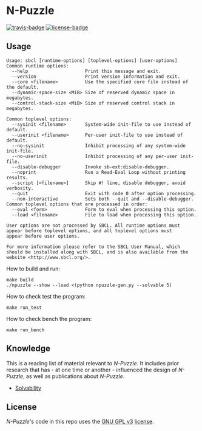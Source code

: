 # N-Puzzle

[![travis-badge][]][travis] [![license-badge][]][license]

[travis-badge]: https://travis-ci.org/lecorref/Taquin.svg?branch=master&style=flat-square
[travis]: https://travis-ci.org/lecorref/Taquin
[license-badge]: https://img.shields.io/badge/license-GPL_3-green.svg?style=flat-square

## Usage
```
Usage: sbcl [runtime-options] [toplevel-options] [user-options]
Common runtime options:
  --help                     Print this message and exit.
  --version                  Print version information and exit.
  --core <filename>          Use the specified core file instead of the default.
  --dynamic-space-size <MiB> Size of reserved dynamic space in megabytes.
  --control-stack-size <MiB> Size of reserved control stack in megabytes.

Common toplevel options:
  --sysinit <filename>       System-wide init-file to use instead of default.
  --userinit <filename>      Per-user init-file to use instead of default.
  --no-sysinit               Inhibit processing of any system-wide init-file.
  --no-userinit              Inhibit processing of any per-user init-file.
  --disable-debugger         Invoke sb-ext:disable-debugger.
  --noprint                  Run a Read-Eval Loop without printing results.
  --script [<filename>]      Skip #! line, disable debugger, avoid verbosity.
  --quit                     Exit with code 0 after option processing.
  --non-interactive          Sets both --quit and --disable-debugger.
Common toplevel options that are processed in order:
  --eval <form>              Form to eval when processing this option.
  --load <filename>          File to load when processing this option.

User options are not processed by SBCL. All runtime options must
appear before toplevel options, and all toplevel options must
appear before user options.

For more information please refer to the SBCL User Manual, which
should be installed along with SBCL, and is also available from the
website <http://www.sbcl.org/>.
```

How to build and run:
```shell
make build
./npuzzle --show --load <(python npuzzle-gen.py --solvable 5)
```

How to check test the program:
```shell
make run_test
```
How to check bench the program:
```shell
make run_bench
```

## Knowledge
This is a reading list of material relevant to *N-Puzzle*. It includes prior research that has - at one time or another - influenced the design of *N-Puzzle*, as well as publications about *N-Puzzle*.
* [Solvability](http://www.cs.bham.ac.uk/~mdr/teaching/modules04/java2/TilesSolvability.html)

## License
*N-Puzzle*'s code in this repo uses the [GNU GPL v3](http://www.gnu.org/licenses/gpl-3.0.html) [license][license].

[license]: LICENSE
